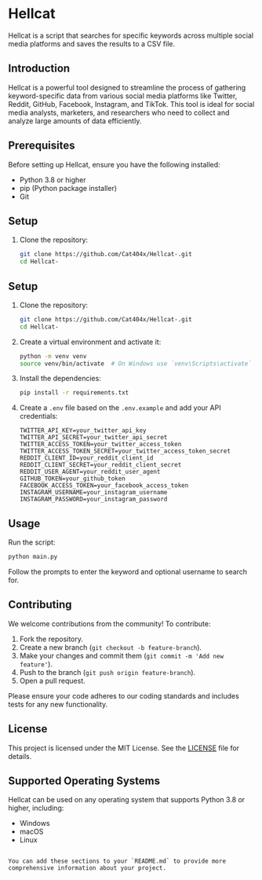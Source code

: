 # Hellcat

Hellcat is a script that searches for specific keywords across multiple social media platforms and saves the results to a CSV file.

## Introduction

Hellcat is a powerful tool designed to streamline the process of gathering keyword-specific data from various social media platforms like Twitter, Reddit, GitHub, Facebook, Instagram, and TikTok. This tool is ideal for social media analysts, marketers, and researchers who need to collect and analyze large amounts of data efficiently.

## Prerequisites

Before setting up Hellcat, ensure you have the following installed:
- Python 3.8 or higher
- pip (Python package installer)
- Git

## Setup

1. Clone the repository:
   ```sh
   git clone https://github.com/Cat404x/Hellcat-.git
   cd Hellcat-

## Setup

1. Clone the repository:
   ```sh
   git clone https://github.com/Cat404x/Hellcat-.git
   cd Hellcat-
   ```

2. Create a virtual environment and activate it:
   ```sh
   python -m venv venv
   source venv/bin/activate  # On Windows use `venv\Scripts\activate`
   ```

3. Install the dependencies:
   ```sh
   pip install -r requirements.txt
   ```

4. Create a `.env` file based on the `.env.example` and add your API credentials:
   ```env
   TWITTER_API_KEY=your_twitter_api_key
   TWITTER_API_SECRET=your_twitter_api_secret
   TWITTER_ACCESS_TOKEN=your_twitter_access_token
   TWITTER_ACCESS_TOKEN_SECRET=your_twitter_access_token_secret
   REDDIT_CLIENT_ID=your_reddit_client_id
   REDDIT_CLIENT_SECRET=your_reddit_client_secret
   REDDIT_USER_AGENT=your_reddit_user_agent
   GITHUB_TOKEN=your_github_token
   FACEBOOK_ACCESS_TOKEN=your_facebook_access_token
   INSTAGRAM_USERNAME=your_instagram_username
   INSTAGRAM_PASSWORD=your_instagram_password
   ```

## Usage

Run the script:
```sh
python main.py
```

Follow the prompts to enter the keyword and optional username to search for.

## Contributing

We welcome contributions from the community! To contribute:
1. Fork the repository.
2. Create a new branch (`git checkout -b feature-branch`).
3. Make your changes and commit them (`git commit -m 'Add new feature'`).
4. Push to the branch (`git push origin feature-branch`).
5. Open a pull request.

Please ensure your code adheres to our coding standards and includes tests for any new functionality.

## License

This project is licensed under the MIT License. See the [LICENSE](LICENSE) file for details.

## Supported Operating Systems

Hellcat can be used on any operating system that supports Python 3.8 or higher, including:
- Windows
- macOS
- Linux
```

You can add these sections to your `README.md` to provide more comprehensive information about your project.